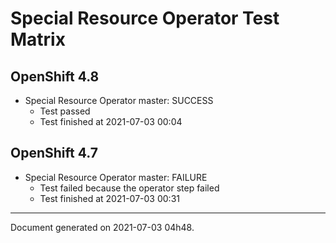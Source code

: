 
Special Resource Operator Test Matrix
=====================================

OpenShift 4.8
-------------


* Special Resource Operator master: SUCCESS
  - Test passed
  - Test finished at 2021-07-03 00:04

OpenShift 4.7
-------------


* Special Resource Operator master: FAILURE
  - Test failed because the operator step failed
  - Test finished at 2021-07-03 00:31


---
Document generated on 2021-07-03 04h48.
